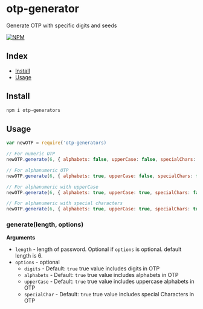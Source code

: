 # otp-generator
Generate OTP with specific digits and seeds

[![NPM](https://nodei.co/npm/otp-generators.png?downloadRank=true&downloads=true)](https://www.npmjs.com/package/otp-generators/)

## Index
* [Install](#install)
* [Usage](#usage)

## Install

```bash
npm i otp-generators
```

## Usage

```js
var newOTP = require('otp-generators)

// For numeric OTP
newOTP.generate(6, { alphabets: false, upperCase: false, specialChars: false });

// For alphanumeric OTP
newOTP.generate(6, { alphabets: true, upperCase: false, specialChars: false });

// For alphanumeric with upperCase
newOTP.generate(6, { alphabets: true, upperCase: true, specialChars: false });

// For alphanumeric with special characters 
newOTP.generate(6, { alphabets: true, upperCase: true, specialChars: true });

```
### generate(length, options)

**Arguments**

* `length` - length of password. Optional if `options` is optional. default length is 6.
* `options` - optional
  - `digits` - Default: `true` true value includes digits in OTP 
  - `alphabets` - Default: `true` true value includes alphabets in OTP
  - `upperCase` - Default: `true` true value includes uppercase alphabets in OTP
  - `specialChar` - Default: `true` true value includes special Characters in OTP


